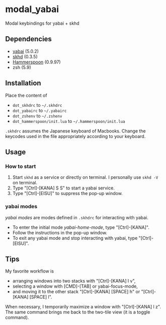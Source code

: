 # modal_yabai
Modal keybindings for yabai + skhd

## Dependencies
- [yabai](https://github.com/koekeishiya/yabai) (5.0.2)
- [skhd](https://github.com/koekeishiya/skhd) (0.3.5)
- [Hammerspoon](https://github.com/Hammerspoon/hammerspoon) (0.9.97)
- zsh (5.9)

## Installation
Place the content of
- `dot_skhdrc` to `~/.skhdrc`
- `dot_yabairc` to `~/.yabairc`
- `dot_zshenv` to `~/.zshenv`
- `dot_hammerspoon/init.lua` to `~/.hammerspoon/init.lua`

`.skhdrc` assumes the Japanese keyboard of Macbooks.
Change the keycodes used in the file appropriately according to your keyboard.

## Usage

### How to start
1. Start `skhd` as a service or directly on terminal.
I personally use `skhd -V` on terminal.
1. Type "[Ctrl]-[KANA] S S" to start a yabai service.
1. Type "[Ctrl]-[EISU]" to suppress the pop-up window.

### yabai modes
_yabai modes_ are modes defined in `.skhdrc` for interacting with yabai.
- To enter the initial mode _yabai-home-mode_, type "[Ctrl]-[KANA]".
- Follow the instructions in the pop-up window.
- To exit any yabai mode and stop interacting with yabai, type "[Ctrl]-[EISU]".

## Tips
My favorite workflow is
- arranging windows into two stacks with "[Ctrl]-[KANA] l v",
- selecting a window with [CMD]-[TAB] or yabai-focus-mode,
- and moving it to the other stack "[Ctrl]-[KANA] [SPACE] h" or "[Ctrl]-[KANA] [SPACE] l".

When necessary, I temporarily maximize a window with "[Ctrl]-[KANA] l z". The same command brings me back to the two-tile view (it is a toggle command).
